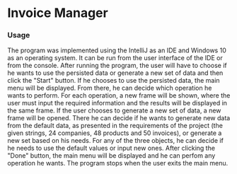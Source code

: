 # Invoice Manager
### Usage
The program was implemented using the IntelliJ as an IDE and Windows 10 as an operating system. It can be run from the user interface of the IDE or from the console. 
After running the program, the user will have to choose if he wants to use the persisted data or generate a new set of data and then click the "Start" button.
If he chooses to use the persisted data, the main menu will be displayed. From there, he can decide which operation he wants to perform. For each operation, a new frame will be shown, where the user must input the required information and the results will be displayed in the same frame. 
If the user chooses to generate a new set of data, a new frame will be opened. There he can decide if he wants to generate new data from the default data, as presented in the requirements of the project (the given strings, 24 companies, 48 products and 50 invoices), or generate a new set based on his needs. For any of the three objects, he can decide if he needs to use the default values or input new ones. After clicking the "Done" button, the main menu will be displayed and he can perfom any operation he wants. 
The program stops when the user exits the main menu. 